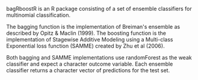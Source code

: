 bagRboostR is an R package consisting of a set of ensemble classifiers for multinomial classification. 

The bagging function is the implementation of Breiman's ensemble as described by Opitz & Maclin (1999). The boosting function is the implementation of Stagewise Additive Modeling using a Multi-class Exponential loss function (SAMME) created by Zhu et al (2006). 

Both bagging and SAMME implementations use randomForest as the weak classifier and expect a character outcome variable.  Each ensemble classifier returns a character vector of predictions for the test set.
